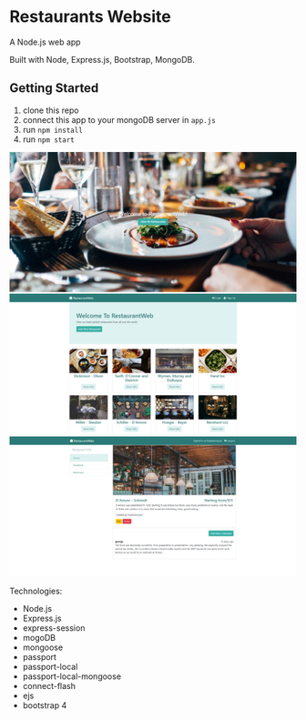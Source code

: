 # Restaurants Website

A Node.js web app 

Built with Node, Express.js, Bootstrap, MongoDB.

## Getting Started

1. clone this repo
1. connect this app to your mongoDB server in `app.js`
1. run `npm install`
1. run `npm start`


![img1](screenshots/1.png)
![img1](screenshots/2.png)
![img1](screenshots/3.png)

Technologies:
* Node.js
* Express.js
* express-session
* mogoDB
* mongoose
* passport
* passport-local
* passport-local-mongoose
* connect-flash
* ejs
* bootstrap 4